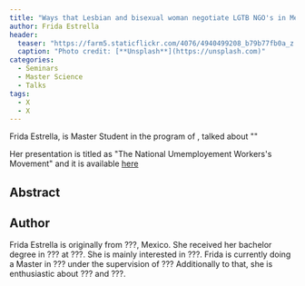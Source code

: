 ```yaml
---
title: "Ways that Lesbian and bisexual woman negotiate LGTB NGO's in Mexico"
author: Frida Estrella
header:
  teaser: "https://farm5.staticflickr.com/4076/4940499208_b79b77fb0a_z.jpg"
  caption: "Photo credit: [**Unsplash**](https://unsplash.com)"
categories:
  - Seminars
  - Master Science
  - Talks
tags:
  - X
  - X
---
```


Frida Estrella, is Master Student in the program of ,
talked about ""

Her presentation is titled as "The National Umemployement Workers's Movement"
and it is available [here](https://github.com/MexicanSocietyUoB/seminars/blob/master/assets/slides/~/slides.pdf)


## Abstract


## Author

Frida Estrella is originally from ???, Mexico.
She received her bachelor degree in ??? at ???.
She is mainly interested in ???.
Frida is currently doing a Master in ??? under the supervision of ???
Additionally to that, she is enthusiastic about ??? and ???.
